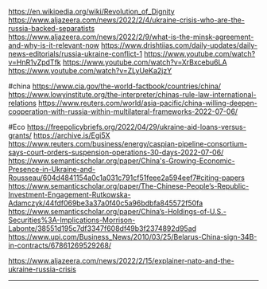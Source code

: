https://en.wikipedia.org/wiki/Revolution_of_Dignity
https://www.aljazeera.com/news/2022/2/4/ukraine-crisis-who-are-the-russia-backed-separatists
https://www.aljazeera.com/news/2022/2/9/what-is-the-minsk-agreement-and-why-is-it-relevant-now
https://www.drishtiias.com/daily-updates/daily-news-editorials/russia-ukraine-conflict-1
https://www.youtube.com/watch?v=HnR1vZpdTfk
https://www.youtube.com/watch?v=XrBxcebu6LA
https://www.youtube.com/watch?v=ZLyUeKa2jzY

#china 
https://www.cia.gov/the-world-factbook/countries/china/
https://www.lowyinstitute.org/the-interpreter/chinas-rule-law-international-relations
https://www.reuters.com/world/asia-pacific/china-willing-deepen-cooperation-with-russia-within-multilateral-frameworks-2022-07-06/

#Eco 
https://freepolicybriefs.org/2022/04/29/ukraine-aid-loans-versus-grants/
https://archive.is/Egi5X
https://www.reuters.com/business/energy/caspian-pipeline-consortium-says-court-orders-suspension-operations-30-days-2022-07-06/
https://www.semanticscholar.org/paper/China's-Growing-Economic-Presence-in-Ukraine-and-Rousseau/604d4841154a0c1a031c791cf51feee2a594eef7#citing-papers
https://www.semanticscholar.org/paper/The-Chinese-People’s-Republic-Investment-Engagement-Rutkowska-Adamczyk/44fdf069be3a37a0f40c5a96bdbfa845572f50fa
https://www.semanticscholar.org/paper/China’s-Holdings-of-U.S.-Securities%3A-Implications-Morrison-Labonte/38551d195c7df3347f608df49b3f2374892d95ad
https://www.upi.com/Business_News/2010/03/25/Belarus-China-sign-34B-in-contracts/67861269529268/

https://www.aljazeera.com/news/2022/2/15/explainer-nato-and-the-ukraine-russia-crisis

---
